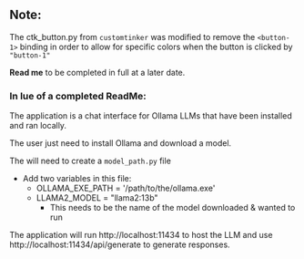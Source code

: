 ## Note:
The ctk_button.py from `customtinker` was modified to remove the `<button-1>` binding in order to allow for specific colors 
when the button is clicked by `"button-1"`

**Read me** to be completed in full at a later date.

### In lue of a completed ReadMe:
The application is a chat interface for Ollama LLMs that have been installed and ran locally.

The user just need to install Ollama and download a model.

The will need to create a `model_path.py` file
* Add two variables in this file:
  * OLLAMA_EXE_PATH = '/path/to/the/ollama.exe'
  * LLAMA2_MODEL = "llama2:13b" 
    * This needs to be the name of the model downloaded & wanted to run

The application will run http://localhost:11434 to host the LLM and use http://localhost:11434/api/generate to generate 
responses.
